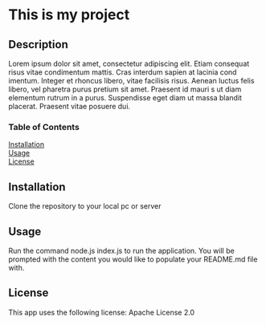 # This is my project
## Description
Lorem ipsum dolor sit amet, consectetur adipiscing elit. Etiam consequat risus vitae condimentum mattis. Cras interdum sapien at lacinia cond
imentum. Integer et rhoncus libero, vitae facilisis risus. Aenean luctus felis libero, vel pharetra purus pretium sit amet. Praesent id mauri
s ut diam elementum rutrum in a purus. Suspendisse eget diam ut massa blandit placerat. Praesent vitae posuere dui.
### Table of Contents
[Installation](#installation)<br>
[Usage](#usage)<br>
[License](#license)<br>
## Installation
Clone the repository to your local pc or server
## Usage
Run the command node.js index.js to run the application. You will be prompted with the content you would like to populate your README.md file
 with.
## License
This app uses the following license: Apache License 2.0